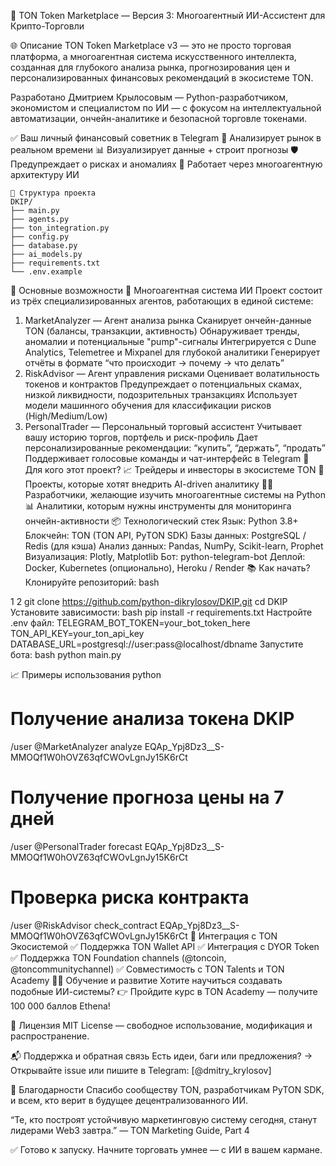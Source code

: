 🚀 TON Token Marketplace — Версия 3: Многоагентный ИИ-Ассистент для Крипто-Торговли


🌐 Описание
TON Token Marketplace v3 — это не просто торговая платформа, а многоагентная система искусственного интеллекта, созданная для глубокого анализа рынка, прогнозирования цен и персонализированных финансовых рекомендаций в экосистеме TON.

Разработано Дмитрием Крылосовым — Python-разработчиком, экономистом и специалистом по ИИ — с фокусом на интеллектуальной автоматизации, ончейн-аналитике и безопасной торговле токенами.

✅ Ваш личный финансовый советник в Telegram
🧠 Анализирует рынок в реальном времени
📊 Визуализирует данные + строит прогнозы
🛡 Предупреждает о рисках и аномалиях
🤖 Работает через многоагентную архитектуру ИИ 
    
    📁 Структура проекта
    DKIP/
    ├── main.py
    ├── agents.py
    ├── ton_integration.py
    ├── config.py
    ├── database.py
    ├── ai_models.py
    ├── requirements.txt
    └── .env.example

🚀 Основные возможности
🤖 Многоагентная система ИИ
Проект состоит из трёх специализированных агентов, работающих в единой системе:

1. MarketAnalyzer — Агент анализа рынка
Сканирует ончейн-данные TON (балансы, транзакции, активность)
Обнаруживает тренды, аномалии и потенциальные "pump"-сигналы
Интегрируется с Dune Analytics, Telemetree и Mixpanel для глубокой аналитики
Генерирует отчёты в формате “что происходит → почему → что делать”
2. RiskAdvisor — Агент управления рисками
Оценивает волатильность токенов и контрактов
Предупреждает о потенциальных скамах, низкой ликвидности, подозрительных транзакциях
Использует модели машинного обучения для классификации рисков (High/Medium/Low)
3. PersonalTrader — Персональный торговый ассистент
Учитывает вашу историю торгов, портфель и риск-профиль
Дает персонализированные рекомендации: “купить”, “держать”, “продать”
Поддерживает голосовые команды и чат-интерфейс в Telegram
🎯 Для кого этот проект?
📈 Трейдеры и инвесторы в экосистеме TON
💼 Проекты, которые хотят внедрить AI-driven аналитику
🧑‍💻 Разработчики, желающие изучить многоагентные системы на Python
📊 Аналитики, которым нужны инструменты для мониторинга ончейн-активности
📦 Технологический стек
Язык: Python 3.8+
Блокчейн: TON (TON API, PyTON SDK)
Базы данных: PostgreSQL / Redis (для кэша)
Анализ данных: Pandas, NumPy, Scikit-learn, Prophet
Визуализация: Plotly, Matplotlib
Бот: python-telegram-bot
Деплой: Docker, Kubernetes (опционально), Heroku / Render
📚 Как начать?
Клонируйте репозиторий:
bash


1
2
git clone https://github.com/python-dikrylosov/DKIP.git
cd DKIP
Установите зависимости:
bash
pip install -r requirements.txt
Настройте .env файл:
TELEGRAM_BOT_TOKEN=your_bot_token_here
TON_API_KEY=your_ton_api_key
DATABASE_URL=postgresql://user:pass@localhost/dbname
Запустите бота:
bash
python main.py

📈 Примеры использования
python

# Получение анализа токена DKIP
/user @MarketAnalyzer analyze EQAp_Ypj8Dz3__S-MMOQf1W0hOVZ63qfCWOvLgnJy15K6rCt

# Получение прогноза цены на 7 дней
/user @PersonalTrader forecast EQAp_Ypj8Dz3__S-MMOQf1W0hOVZ63qfCWOvLgnJy15K6rCt

# Проверка риска контракта
/user @RiskAdvisor check_contract EQAp_Ypj8Dz3__S-MMOQf1W0hOVZ63qfCWOvLgnJy15K6rCt
📢 Интеграция с TON Экосистемой
✅ Поддержка TON Wallet API
✅ Интеграция с DYOR Token
✅ Поддержка TON Foundation channels (@toncoin, @toncommunitychannel)
✅ Совместимость с TON Talents и TON Academy
🧑‍🏫 Обучение и развитие
Хотите научиться создавать подобные ИИ-системы?
👉 Пройдите курс в TON Academy — получите 100 000 баллов Ethena!

📄 Лицензия
MIT License — свободное использование, модификация и распространение.

📬 Поддержка и обратная связь
Есть идеи, баги или предложения?
→ Открывайте issue или пишите в Telegram: [@dmitry_krylosov]

🌱 Благодарности
Спасибо сообществу TON, разработчикам PyTON SDK, и всем, кто верит в будущее децентрализованного ИИ.

“Те, кто построят устойчивую маркетинговую систему сегодня, станут лидерами Web3 завтра.”
— TON Marketing Guide, Part 4 

✅ Готово к запуску. Начните торговать умнее — с ИИ в вашем кармане.
